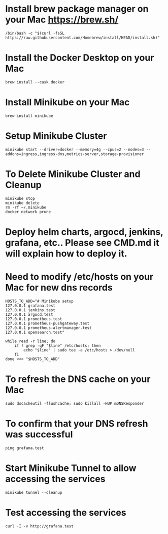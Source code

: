 # Install brew package manager on your Mac https://brew.sh/
    /bin/bash -c "$(curl -fsSL https://raw.githubusercontent.com/Homebrew/install/HEAD/install.sh)"

# Install the Docker Desktop on your Mac
    brew install --cask docker

# Install Minikube on your Mac
    brew install minikube

# Setup Minikube Cluster
    minikube start --driver=docker --memory=4g --cpus=2 --nodes=3 --addons=ingress,ingress-dns,metrics-server,storage-provisioner

# To Delete Minikube Cluster and Cleanup
    minikube stop
    minikube delete
    rm -rf ~/.minikube
    docker network prune

# Deploy helm charts, argocd, jenkins, grafana, etc.. Please see CMD.md it will explain how to deploy it.

# Need to modify /etc/hosts on your Mac for new dns records
    HOSTS_TO_ADD="# Minikube setup
    127.0.0.1 grafana.test
    127.0.0.1 jenkins.test
    127.0.0.1 argocd.test
    127.0.0.1 prometheus.test
    127.0.0.1 prometheus-pushgateway.test
    127.0.0.1 prometheus-alertmanager.test
    127.0.0.1 opensearch.test"

    while read -r line; do
        if ! grep -qF "$line" /etc/hosts; then
            echo "$line" | sudo tee -a /etc/hosts > /dev/null
        fi
    done <<< "$HOSTS_TO_ADD"

# To refresh the DNS cache on your Mac
    sudo dscacheutil -flushcache; sudo killall -HUP mDNSResponder
# To confirm that your DNS refresh was successful
    ping grafana.test

# Start Minikube Tunnel to allow accessing the services
    minikube tunnel --cleanup

# Test accessing the services
    curl -I -v http://grafana.test